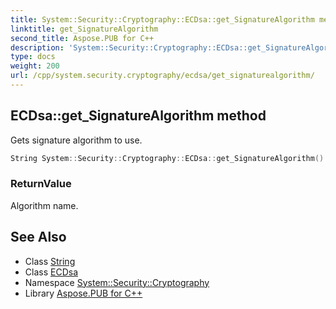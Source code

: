 ```yaml
---
title: System::Security::Cryptography::ECDsa::get_SignatureAlgorithm method
linktitle: get_SignatureAlgorithm
second_title: Aspose.PUB for C++
description: 'System::Security::Cryptography::ECDsa::get_SignatureAlgorithm method. Gets signature algorithm to use in C++.'
type: docs
weight: 200
url: /cpp/system.security.cryptography/ecdsa/get_signaturealgorithm/
---
```

## ECDsa::get_SignatureAlgorithm method


Gets signature algorithm to use.

```cpp
String System::Security::Cryptography::ECDsa::get_SignatureAlgorithm() override
```


### ReturnValue

Algorithm name.

## See Also

* Class [String](../../../system/string/)
* Class [ECDsa](../)
* Namespace [System::Security::Cryptography](../../)
* Library [Aspose.PUB for C++](../../../)
